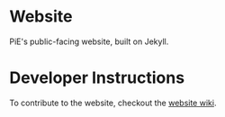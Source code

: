 # Website
PiE's public-facing website, built on Jekyll.

# Developer Instructions

To contribute to the  website, checkout the [website wiki](https://github.com/pioneers/website/wiki#for-developers).
